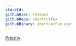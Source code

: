 ```yaml
---
storeId: 
githubUser: Yetenol
githubRepo: shortcutFox
githubBinary: shortcutFox.exe
---
```


[Priority](../Priority.md)